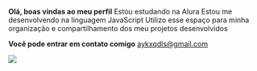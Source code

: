 **Olá, boas vindas ao meu perfil**
Estou estudando na Alura
Estou me desenvolvendo na linguagem JavaScript
Utilizo esse espaço para minha organização e compartilhamento dos meu projetos desenvolvidos

**Você pode entrar em contato comigo**
aykxqdls@gmail.com

![](https://i.pinimg.com/originals/d3/b9/49/d3b9498e7dfa54ef951b8187b2b803b0.gif)
